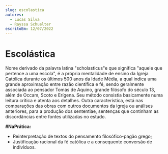 ```yaml
---
slug: escolastica
autores:
  - Lucas Silva
  - Rayssa Schuelter
escritoEm: 12/07/2022
---
```


# Escolástica

Nome derivado da palavra latina "scholasticus"e que significa "aquele que pertence a uma escola", é a própria mentalidade de ensino da Igreja Católica durante os últimos 500 anos da Idade Média, a qual indica uma grande aproximação entre razão científica e fé, sendo geralmente associada ao pensador Tomás de Aquino, grande filósofo do século 13, além de Occam, Scoto e Erígena. Seu método consistia basicamente numa leitura crítica e atenta aos detalhes. Outra característica, está nas comparações das obras com outros documentos da igreja ou análises anteriores, para a produção dos sententiae, sentenças que continham as discordâncias entre fontes utilizadas no estudo.

**#NaPrática:**

- Reinterpretação de textos do pensamento filosófico-pagão grego;
- Justificação racional da fé católica e a consequente conversão de indivíduos.
